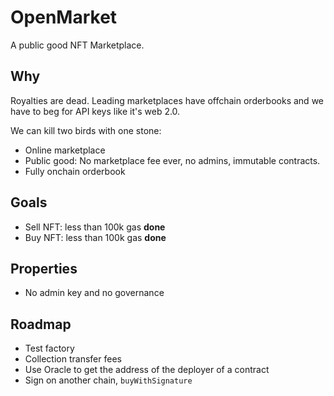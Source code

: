 # OpenMarket

A public good NFT Marketplace.

## Why

Royalties are dead. Leading marketplaces have offchain orderbooks and we have to
beg for API keys like it's web 2.0.

We can kill two birds with one stone:

- Online marketplace
- Public good: No marketplace fee ever, no admins, immutable contracts.
- Fully onchain orderbook

## Goals

- Sell NFT: less than 100k gas **done**
- Buy NFT: less than 100k gas **done**

## Properties

- No admin key and no governance

## Roadmap

- Test factory
- Collection transfer fees
- Use Oracle to get the address of the deployer of a contract
- Sign on another chain, `buyWithSignature`
